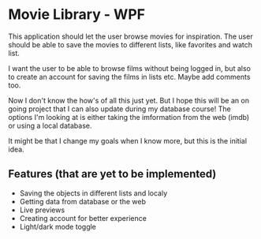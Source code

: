 
# Movie Library - WPF

This application should let the user browse movies for inspiration. The user should be able to save the movies to different lists, like favorites and watch list.

I want the user to be able to browse films without being logged in, but also to create an account for saving the films in lists etc. Maybe add comments too. 

Now I don't know the how's of all this just yet. But I hope this will be an on going project that I can also update during my database course! The options I'm looking at is either taking the imformation from the web (imdb) or using a local database. 

It might be that I change my goals when I know more, but this is the initial idea.



## Features (that are yet to be implemented)

- Saving the objects in different lists and localy
- Getting data from database or the web
- Live previews
- Creating account for better experience
- Light/dark mode toggle
